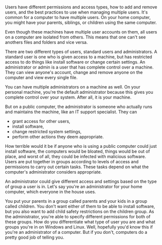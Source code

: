 Users have different permissions and access types, how to add and remove users, and the best practices to use when managing multiple users. It's common for a computer to have multiple users. On your home computer, you might have your parents, siblings, or children using the same computer. 


Even though these machines have multiple user accounts on them, all users on a computer are isolated from others. This means that one can't see anothers files and folders and vice versa. 

There are two different types of users, standard users and administrators. 
A standard user is one who is given access to a machine, but has restricted access to do things like install software or change certain settings. 
An administrator or admin is a user that has complete control over a machine. They can view anyone's account, change and remove anyone on the computer and view every single file. 

You can have multiple administrators on a machine as well. 
On your personal machine, you're the default administrator because this gives you complete control over your system. After all, it is your machine. 

But on a public computer, the administrator is someone who actually runs and maintains the machine, like an IT support specialist. They can 
- grant access for other users, 
- install software, 
- change restricted system settings, 
- perform other actions they deem appropriate. 

How terrible would it be if anyone who is using a public computer could just install software, the computers would be bloated, things would be out of place, and worst of all, they could be infected with malicious software. Users are put together in groups according to levels of access and permissions to carry out certain tasks. These tasks depend on what the computer's administrator considers appropriate. 

An administrator could give different access and settings based on the type of group a user is in. Let's say you're an administrator for your home computer, which everyone in the house uses. 

You put your parents in a group called parents and your kids in a group called children. You don't want either of them to be able to install software, but you also want to add child safety restrictions on the children group. As the administrator, you're able to specify different permissions for both of these groups. How do you differentiate what type of user you are and what groups you're in on Windows and Linux. Well, hopefully you'd know this if you're an administrator of a computer. But if you don't, computers do a pretty good job of telling you.

